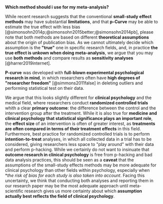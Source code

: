 **Which method should i use for my meta-analysis?**

While recent research suggests that the conventional **small-study effect methods** may have substantial **limitations**, and that **p-Curve** may be able to estimate the true effect with less bias [@simonsohn2014p;@simonsohn2015better;@simonsohn2014pb], please note that both methods are based on different **theoretical assumptions** about the origin of publication bias. As we cannot ultimately decide which assumption is the **"true"** one in specific research fields, and, in practice **the true effect is unkown when doing meta-analysis**, we argue that you may use **both methods** and compare results as **sensitivity analyses** [@harrer2019internet].

**P-curve** was developed with **full-blown experimental psychological research in mind**, in which researchers often have **high degrees of "researcher freedom"** [@simmons2011false] in deleting outliers and performing statistical test on their data.

We argue that this looks slightly different for **clinical psychology** and the medical field, where researchers conduct **randomized controlled trials** whith a clear **primary outcome**: the difference between the control and the intervention group after the treatment. While it is also true for **medicine and clinical psychology that statistical significance plays an important role**, the **effect size** of an intervention is often of greater interest, as **treatments are often compared in terms of their treatment effects** in this field. Furthermore, best practice for randomized controlled trials is to perform **intention-to-treat** analyses, in which all collected data in a trial has to be considered, giving researchers less space to "play around" with their data and perform p-hacking. While we certainly do not want to insinuate that **outcome research in clinical psychology** is free from p-hacking and bad data analysis practices, this should be seen as a **caveat** that the assumptions of the small-study effects methods may be more adequate for clinical psychology than other fields within psychology, especially when **the risk of bias for each study is also taken into account*.
Facing this uncertainty, we think that conducting both analyses and reporting them in our research paper may be the most adequate approach until meta-scientific research gives us more certainty about which **assumption actually best reflects the field of clinical psychology**. 


